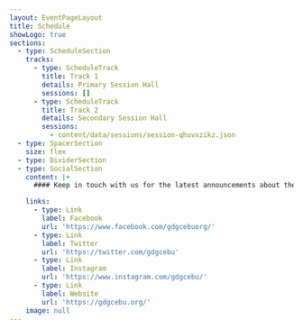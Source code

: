 ```yaml
---
layout: EventPageLayout
title: Schedule
showLogo: true
sections:
  - type: ScheduleSection
    tracks:
      - type: ScheduleTrack
        title: Track 1
        details: Primary Session Hall
        sessions: []
      - type: ScheduleTrack
        title: Track 2
        details: Secondary Session Hall
        sessions:
          - content/data/sessions/session-qhuvxzikz.json
  - type: SpacerSection
    size: flex
  - type: DividerSection
  - type: SocialSection
    content: |+
      #### Keep in touch with us for the latest announcements about the event.

    links:
      - type: Link
        label: Facebook
        url: 'https://www.facebook.com/gdgcebuorg/'
      - type: Link
        label: Twitter
        url: 'https://twitter.com/gdgcebu'
      - type: Link
        label: Instagram
        url: 'https://www.instagram.com/gdgcebu/'
      - type: Link
        label: Website
        url: 'https://gdgcebu.org/'
    image: null
---
```

